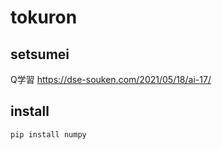 # tokuron

## setsumei

Q学習
<https://dse-souken.com/2021/05/18/ai-17/>

## install

```shell
pip install numpy
```
